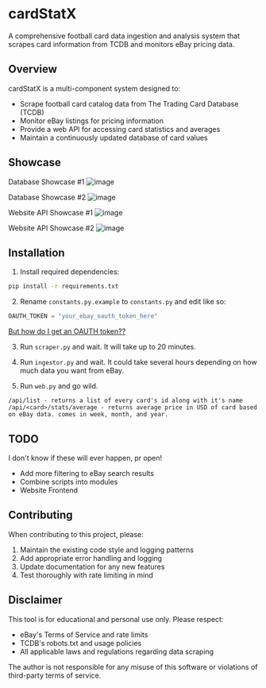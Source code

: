 # cardStatX

A comprehensive football card data ingestion and analysis system that scrapes card information from TCDB and monitors eBay pricing data.

## Overview

cardStatX is a multi-component system designed to:
- Scrape football card catalog data from The Trading Card Database (TCDB)
- Monitor eBay listings for pricing information
- Provide a web API for accessing card statistics and averages
- Maintain a continuously updated database of card values

## Showcase

Database Showcase #1
![image](https://github.com/user-attachments/assets/df5b9eae-6c51-479a-9dbc-f82327a53726)

Database Showcase #2
![image](https://github.com/user-attachments/assets/9545589f-75e5-467f-bf7f-978f478885a2)

Website API Showcase #1
![image](https://github.com/user-attachments/assets/a14bc522-21f6-4951-b914-8a431bb46194)

Website API Showcase #2
![image](https://github.com/user-attachments/assets/c1cd5a4d-3fdf-41d0-9dd8-cf58749e484f)

## Installation

1. Install required dependencies:
```bash
pip install -r requirements.txt
```

2. Rename `constants.py.example` to `constants.py` and edit like so:
```python
OAUTH_TOKEN = "your_ebay_oauth_token_here"
```
[But how do I get an OAUTH token??](https://developer.ebay.com/api-docs/static/oauth-tokens.html)


3. Run `scraper.py` and wait. It will take up to 20 minutes.

4. Run `ingestor.py` and wait. It could take several hours depending on how much data you want from eBay.

5. Run `web.py` and go wild.
```
/api/list - returns a list of every card's id along with it's name
/api/<card>/stats/average - returns average price in USD of card based on eBay data. comes in week, month, and year.
```

## TODO
I don't know if these will ever happen, pr open!
- Add more filtering to eBay search results
- Combine scripts into modules
- Website Frontend

## Contributing

When contributing to this project, please:
1. Maintain the existing code style and logging patterns
2. Add appropriate error handling and logging
3. Update documentation for any new features
4. Test thoroughly with rate limiting in mind

## Disclaimer

This tool is for educational and personal use only. Please respect:
- eBay's Terms of Service and rate limits
- TCDB's robots.txt and usage policies
- All applicable laws and regulations regarding data scraping

The author is not responsible for any misuse of this software or violations of third-party terms of service.
